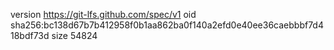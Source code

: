 version https://git-lfs.github.com/spec/v1
oid sha256:bc138d67b7b412958f0b1aa862ba0f140a2efd0e40ee36caebbbf7d418bdf73d
size 54824
